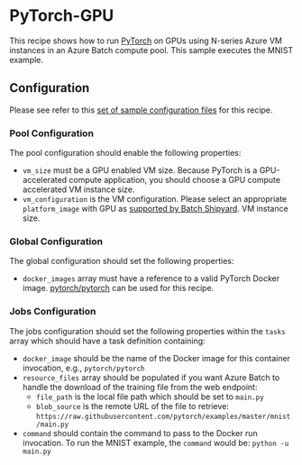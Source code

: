 # PyTorch-GPU
This recipe shows how to run [PyTorch](https://pytorch.org/) on GPUs
using N-series Azure VM instances in an Azure Batch compute pool.
This sample executes the MNIST example.

## Configuration
Please see refer to this [set of sample configuration files](./config) for
this recipe.

### Pool Configuration
The pool configuration should enable the following properties:
* `vm_size` must be a GPU enabled VM size. Because PyTorch is a
GPU-accelerated compute application, you should choose a GPU compute
accelerated VM instance size.
* `vm_configuration` is the VM configuration. Please select an appropriate
`platform_image` with GPU as
[supported by Batch Shipyard](../../docs/25-batch-shipyard-platform-image-support.md).
VM instance size.

### Global Configuration
The global configuration should set the following properties:
* `docker_images` array must have a reference to a valid PyTorch
Docker image. [pytorch/pytorch](https://hub.docker.com/r/pytorch/pytorch/) can
be used for this recipe.

### Jobs Configuration
The jobs configuration should set the following properties within the `tasks`
array which should have a task definition containing:
* `docker_image` should be the name of the Docker image for this container invocation,
e.g., `pytorch/pytorch`
* `resource_files` array should be populated if you want Azure Batch to handle
the download of the training file from the web endpoint:
  * `file_path` is the local file path which should be set to
    `main.py`
  * `blob_source` is the remote URL of the file to retrieve:
    `https://raw.githubusercontent.com/pytorch/examples/master/mnist/main.py`
* `command` should contain the command to pass to the Docker run invocation.
To run the MNIST example, the `command` would be: `python -u main.py`

